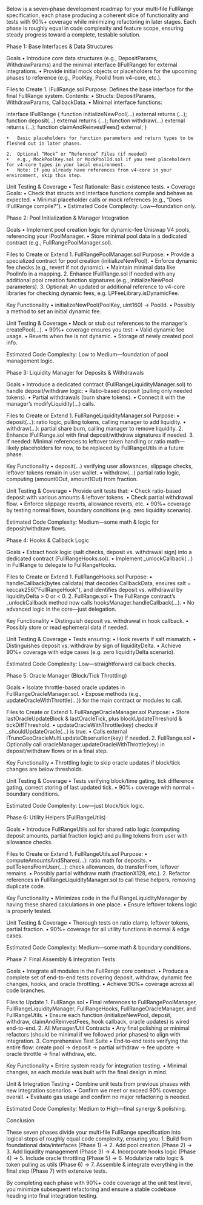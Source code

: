 Below is a seven‑phase development roadmap for your multi‑file FullRange specification, each phase producing a coherent slice of functionality and tests with 90%+ coverage while minimizing refactoring in later stages. Each phase is roughly equal in code complexity and feature scope, ensuring steady progress toward a complete, testable solution.

Phase 1: Base Interfaces & Data Structures

Goals
	•	Introduce core data structures (e.g., DepositParams, WithdrawParams) and the minimal interface (IFullRange) for external integrations.
	•	Provide initial mock objects or placeholders for the upcoming phases to reference (e.g., PoolKey, PoolId from v4-core, etc.).

Files to Create
	1.	IFullRange.sol
Purpose: Defines the base interface for the final FullRange system.
Contents:
	•	Structs: DepositParams, WithdrawParams, CallbackData.
	•	Minimal interface functions:

interface IFullRange {
  function initializeNewPool(...) external returns (...);
  function deposit(...) external returns (...);
  function withdraw(...) external returns (...);
  function claimAndReinvestFees() external;
}


	•	Basic placeholders for function parameters and return types to be fleshed out in later phases.

	2.	Optional “Mock” or “Reference” Files (if needed)
	•	e.g., MockPoolKey.sol or MockPoolId.sol if you need placeholders for v4-core types in your local environment.
	•	Note: If you already have references from v4‑core in your environment, skip this step.

Unit Testing & Coverage
	•	Test Rationale: Basic existence tests.
	•	Coverage Goals:
	•	Check that structs and interface functions compile and behave as expected.
	•	Minimal placeholder calls or mock references (e.g., “Does IFullRange compile?”).
	•	Estimated Code Complexity: Low—foundation only.

Phase 2: Pool Initialization & Manager Integration

Goals
	•	Implement pool creation logic for dynamic-fee Uniswap V4 pools, referencing your IPoolManager.
	•	Store minimal pool data in a dedicated contract (e.g., FullRangePoolManager.sol).

Files to Create or Extend
	1.	FullRangePoolManager.sol
Purpose:
	•	Provide a specialized contract for pool creation (initializeNewPool).
	•	Enforce dynamic fee checks (e.g., revert if not dynamic).
	•	Maintain minimal data like PoolInfo in a mapping.
	2.	Enhance IFullRange.sol if needed with any additional pool creation function signatures (e.g., initializeNewPool parameters).
	3.	Optional: An updated or additional reference to v4-core libraries for checking dynamic fees, e.g. LPFeeLibrary.isDynamicFee.

Key Functionality
	•	initializeNewPool(PoolKey, uint160) → PoolId.
	•	Possibly a method to set an initial dynamic fee.

Unit Testing & Coverage
	•	Mock or stub out references to the manager’s createPool(...).
	•	90%+ coverage ensures you test:
	•	Valid dynamic fee usage.
	•	Reverts when fee is not dynamic.
	•	Storage of newly created pool info.

Estimated Code Complexity: Low to Medium—foundation of pool management logic.

Phase 3: Liquidity Manager for Deposits & Withdrawals

Goals
	•	Introduce a dedicated contract (FullRangeLiquidityManager.sol) to handle deposit/withdraw logic:
	•	Ratio-based deposit (pulling only needed tokens).
	•	Partial withdrawals (burn share tokens).
	•	Connect it with the manager’s modifyLiquidity(...) calls.

Files to Create or Extend
	1.	FullRangeLiquidityManager.sol
Purpose:
	•	deposit(...): ratio logic, pulling tokens, calling manager to add liquidity.
	•	withdraw(...): partial share burn, calling manager to remove liquidity.
	2.	Enhance IFullRange.sol with final deposit/withdraw signatures if needed.
	3.	If needed: Minimal references to leftover token handling or ratio math—likely placeholders for now, to be replaced by FullRangeUtils in a future phase.

Key Functionality
	•	deposit(...) verifying user allowances, slippage checks, leftover tokens remain in user wallet.
	•	withdraw(...) partial ratio logic, computing (amount0Out, amount1Out) from fraction.

Unit Testing & Coverage
	•	Provide unit tests that:
	•	Check ratio-based deposit with various amounts & leftover tokens.
	•	Check partial withdrawal flow.
	•	Enforce slippage reverts, allowance reverts, etc.
	•	90%+ coverage by testing normal flows, boundary conditions (e.g. zero liquidity scenario).

Estimated Code Complexity: Medium—some math & logic for deposit/withdraw flows.

Phase 4: Hooks & Callback Logic

Goals
	•	Extract hook logic (salt checks, deposit vs. withdrawal sign) into a dedicated contract (FullRangeHooks.sol).
	•	Implement _unlockCallback(...) in FullRange to delegate to FullRangeHooks.

Files to Create or Extend
	1.	FullRangeHooks.sol
Purpose:
	•	handleCallback(bytes calldata) that decodes CallbackData, ensures salt = keccak256("FullRangeHook"), and identifies deposit vs. withdrawal by liquidityDelta > 0 or < 0.
	2.	FullRange.sol
	•	The FullRange contract’s _unlockCallback method now calls hooksManager.handleCallback(...).
	•	No advanced logic in the core—just delegation.

Key Functionality
	•	Distinguish deposit vs. withdrawal in hook callback.
	•	Possibly store or read ephemeral data if needed.

Unit Testing & Coverage
	•	Tests ensuring:
	•	Hook reverts if salt mismatch.
	•	Distinguishes deposit vs. withdraw by sign of liquidityDelta.
	•	Achieve 90%+ coverage with edge cases (e.g. zero liquidityDelta scenario).

Estimated Code Complexity: Low—straightforward callback checks.

Phase 5: Oracle Manager (Block/Tick Throttling)

Goals
	•	Isolate throttle-based oracle updates in FullRangeOracleManager.sol.
	•	Expose methods (e.g., updateOracleWithThrottle(...)) for the main contract or modules to call.

Files to Create or Extend
	1.	FullRangeOracleManager.sol
Purpose:
	•	Store lastOracleUpdateBlock & lastOracleTick, plus blockUpdateThreshold & tickDiffThreshold.
	•	updateOracleWithThrottle(key) checks if _shouldUpdateOracle(...) is true.
	•	Calls external ITruncGeoOracleMulti.updateObservation(key) if needed.
	2.	FullRange.sol
	•	Optionally call oracleManager.updateOracleWithThrottle(key) in deposit/withdraw flows or in a final step.

Key Functionality
	•	Throttling logic to skip oracle updates if block/tick changes are below thresholds.

Unit Testing & Coverage
	•	Tests verifying block/time gating, tick difference gating, correct storing of last updated tick.
	•	90%+ coverage with normal + boundary conditions.

Estimated Code Complexity: Low—just block/tick logic.

Phase 6: Utility Helpers (FullRangeUtils)

Goals
	•	Introduce FullRangeUtils.sol for shared ratio logic (computing deposit amounts, partial fraction logic) and pulling tokens from user with allowance checks.

Files to Create or Extend
	1.	FullRangeUtils.sol
Purpose:
	•	computeAmountsAndShares(...): ratio math for deposits.
	•	pullTokensFromUser(...): check allowances, do transferFrom, leftover remains.
	•	Possibly partial withdraw math (fractionX128, etc.).
	2.	Refactor references in FullRangeLiquidityManager.sol to call these helpers, removing duplicate code.

Key Functionality
	•	Minimizes code in the FullRangeLiquidityManager by having these shared calculations in one place.
	•	Ensure leftover tokens logic is properly tested.

Unit Testing & Coverage
	•	Thorough tests on ratio clamp, leftover tokens, partial fraction.
	•	90%+ coverage for all utility functions in normal & edge cases.

Estimated Code Complexity: Medium—some math & boundary conditions.

Phase 7: Final Assembly & Integration Tests

Goals
	•	Integrate all modules in the FullRange core contract.
	•	Produce a complete set of end-to-end tests covering deposit, withdraw, dynamic fee changes, hooks, and oracle throttling.
	•	Achieve 90%+ coverage across all code branches.

Files to Update
	1.	FullRange.sol
	•	Final references to FullRangePoolManager, FullRangeLiquidityManager, FullRangeHooks, FullRangeOracleManager, and FullRangeUtils.
	•	Ensure each function (initializeNewPool, deposit, withdraw, claimAndReinvestFees, hook callback, oracle updates) is wired end-to-end.
	2.	All Manager/Util Contracts
	•	Any final polishing or minimal refactors (should be minimal if we followed prior phases) to align with integration.
	3.	Comprehensive Test Suite
	•	End‑to‑end tests verifying the entire flow: create pool → deposit → partial withdraw → fee update → oracle throttle → final withdraw, etc.

Key Functionality
	•	Entire system ready for integration testing.
	•	Minimal changes, as each module was built with the final design in mind.

Unit & Integration Testing
	•	Combine unit tests from previous phases with new integration scenarios.
	•	Confirm we meet or exceed 90% coverage overall.
	•	Evaluate gas usage and confirm no major refactoring is needed.

Estimated Code Complexity: Medium to High—final synergy & polishing.

Conclusion

These seven phases divide your multi‑file FullRange specification into logical steps of roughly equal code complexity, ensuring you:
	1.	Build from foundational data/interfaces (Phase 1) →
	2.	Add pool creation (Phase 2) →
	3.	Add liquidity management (Phase 3) →
	4.	Incorporate hooks logic (Phase 4) →
	5.	Include oracle throttling (Phase 5) →
	6.	Modularize ratio logic & token pulling as utils (Phase 6) →
	7.	Assemble & integrate everything in the final step (Phase 7) with extensive tests.

By completing each phase with 90%+ code coverage at the unit test level, you minimize subsequent refactoring and ensure a stable codebase heading into final integration testing.